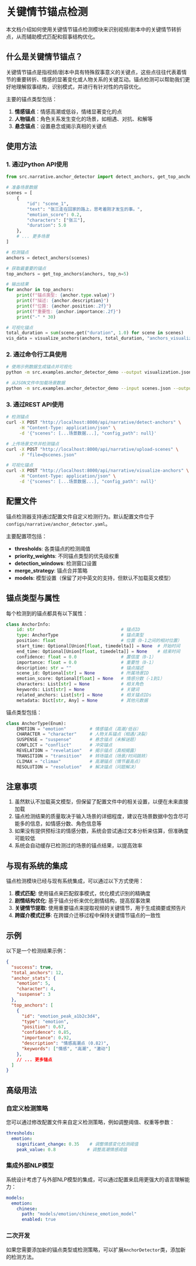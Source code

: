 # 关键情节锚点检测

本文档介绍如何使用关键情节锚点检测模块来识别视频/剧本中的关键情节转折点，从而辅助模式匹配和叙事结构优化。

## 什么是关键情节锚点？

关键情节锚点是指视频/剧本中具有特殊叙事意义的关键点，这些点往往代表着情节的重要转折、情感的显著变化或人物关系的关键互动。锚点检测可以帮助我们更好地理解叙事结构，识别模式，并进行有针对性的内容优化。

主要的锚点类型包括：

1. **情感锚点**：情感高潮或低谷，情绪显著变化的点
2. **人物锚点**：角色关系发生变化的场景，如相遇、对抗、和解等
3. **悬念锚点**：设置悬念或揭示真相的关键点

## 使用方法

### 1. 通过Python API使用

```python
from src.narrative.anchor_detector import detect_anchors, get_top_anchors, visualize_anchors

# 准备场景数据
scenes = [
    {
        "id": "scene_1",
        "text": "张三走在回家的路上，思考着刚才发生的事。",
        "emotion_score": 0.2,
        "characters": ["张三"],
        "duration": 5.0
    },
    # ... 更多场景
]

# 检测锚点
anchors = detect_anchors(scenes)

# 获取最重要的锚点
top_anchors = get_top_anchors(anchors, top_n=5)

# 输出结果
for anchor in top_anchors:
    print(f"锚点类型: {anchor.type.value}")
    print(f"描述: {anchor.description}")
    print(f"位置: {anchor.position:.2f}")
    print(f"重要性: {anchor.importance:.2f}")
    print("-" * 30)

# 可视化锚点
total_duration = sum(scene.get("duration", 1.0) for scene in scenes)
vis_data = visualize_anchors(anchors, total_duration, "anchors_visualization.json")
```

### 2. 通过命令行工具使用

```bash
# 使用示例数据生成锚点并可视化
python -m src.examples.anchor_detector_demo --output visualization.json

# 从JSON文件中加载场景数据
python -m src.examples.anchor_detector_demo --input scenes.json --output visualization.json
```

### 3. 通过REST API使用

```bash
# 检测锚点
curl -X POST "http://localhost:8000/api/narrative/detect-anchors" \
     -H "Content-Type: application/json" \
     -d '{"scenes": [...场景数据...], "config_path": null}'

# 上传场景文件并检测锚点
curl -X POST "http://localhost:8000/api/narrative/upload-scenes" \
     -F "file=@scenes.json"

# 可视化锚点
curl -X POST "http://localhost:8000/api/narrative/visualize-anchors" \
     -H "Content-Type: application/json" \
     -d '{"scenes": [...场景数据...], "config_path": null}'
```

## 配置文件

锚点检测器支持通过配置文件自定义检测行为。默认配置文件位于`configs/narrative/anchor_detector.yaml`。

主要配置项包括：

- **thresholds**: 各类锚点的检测阈值
- **priority_weights**: 不同锚点类型的优先级权重
- **detection_windows**: 检测窗口设置
- **merge_strategy**: 锚点合并策略
- **models**: 模型设置（保留了对中英文的支持，但默认不加载英文模型）

## 锚点类型与属性

每个检测到的锚点都具有以下属性：

```python
class AnchorInfo:
    id: str                                 # 锚点ID
    type: AnchorType                        # 锚点类型
    position: float                         # 位置（0-1之间的相对位置）
    start_time: Optional[Union[float, timedelta]] = None  # 开始时间
    end_time: Optional[Union[float, timedelta]] = None    # 结束时间
    confidence: float = 0.0                 # 置信度（0-1）
    importance: float = 0.0                 # 重要性（0-1）
    description: str = ""                   # 锚点描述
    scene_id: Optional[str] = None          # 所属场景ID
    emotion_score: Optional[float] = None   # 情感分数（-1到1）
    characters: List[str] = None            # 相关角色
    keywords: List[str] = None              # 关键词
    related_anchors: List[str] = None       # 相关锚点IDs
    metadata: Dict[str, Any] = None         # 其他元数据
```

锚点类型包括：

```python
class AnchorType(Enum):
    EMOTION = "emotion"         # 情感锚点（高潮/低谷）
    CHARACTER = "character"     # 人物关系锚点（相遇/决裂）
    SUSPENSE = "suspense"       # 悬念锚点（未解谜题）
    CONFLICT = "conflict"       # 冲突锚点
    REVELATION = "revelation"   # 揭示锚点（真相揭露）
    TRANSITION = "transition"   # 转场锚点（场景/时间跳转）
    CLIMAX = "climax"           # 高潮锚点（情节最高点）
    RESOLUTION = "resolution"   # 解决锚点（问题解决）
```

## 注意事项

1. 虽然默认不加载英文模型，但保留了配置文件中的相关设置，以便在未来直接加载
2. 锚点检测结果的质量取决于输入场景的详细程度，建议在场景数据中包含尽可能多的信息，如情感分数、角色信息等
3. 如果没有提供预标注的情感分数，系统会尝试通过文本分析来估算，但准确度可能较低
4. 系统会自动缓存已检测过的场景的锚点结果，以提高效率

## 与现有系统的集成

锚点检测模块已经与现有系统集成，可以通过以下方式使用：

1. **模式匹配**: 使用锚点来匹配叙事模式，优化模式识别的精确度
2. **剧情结构优化**: 基于锚点分析来优化剧情结构，提高叙事效果
3. **关键情节提取**: 使用重要锚点来提取视频的关键情节，用于生成摘要或预告片
4. **跨媒介模式迁移**: 在跨媒介迁移过程中保持关键情节锚点的一致性

## 示例

以下是一个检测结果示例：

```json
{
  "success": true,
  "total_anchors": 12,
  "anchor_stats": {
    "emotion": 5,
    "character": 4,
    "suspense": 3
  },
  "top_anchors": [
    {
      "id": "emotion_peak_a1b2c3d4",
      "type": "emotion",
      "position": 0.67,
      "confidence": 0.85,
      "importance": 0.92,
      "description": "情感高潮点 (0.82)",
      "keywords": ["情感", "高潮", "激动"]
    },
    // ... 更多锚点
  ]
}
```

## 高级用法

### 自定义检测策略

您可以通过修改配置文件来自定义检测策略，例如调整阈值、权重等参数：

```yaml
thresholds:
  emotion:
    significant_change: 0.35    # 调整情感变化检测阈值
    peak_value: 0.8            # 调整高潮情感阈值
```

### 集成外部NLP模型

系统设计考虑了与外部NLP模型的集成，可以通过配置来启用更强大的语言理解能力：

```yaml
models:
  emotion:
    chinese:
      path: "models/emotion/chinese_emotion_model"
      enabled: true
```

### 二次开发

如果您需要添加新的锚点类型或检测策略，可以扩展`AnchorDetector`类，添加新的检测方法。 